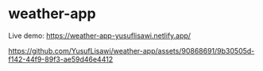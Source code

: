 # weather-app

Live demo:
https://weather-app-yusuflisawi.netlify.app/

https://github.com/YusufLisawi/weather-app/assets/90868691/9b30505d-f142-44f9-89f3-ae59d46e4412

